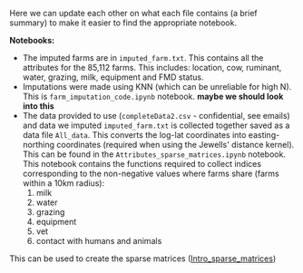 Here we can update each other on what each file contains (a brief summary) to make it easier to find the appropriate notebook.

**Notebooks:**
- The imputed farms are in `imputed_farm.txt`. This contains all the attributes for the 85,112 farms. This includes: location, cow, ruminant, water, grazing, milk, equipment and FMD status.
- Imputations were made using KNN (which can be unreliable for high N). This is `farm_imputation_code.ipynb` notebook. **maybe we should look into this**
- The data provided to use (`completeData2.csv` - confidential, see emails) and data we imputed `imputed_farm.txt` is collected together saved as a data file `All_data`. This converts the log-lat coordinates into easting-northing coordinates (required when using the Jewells' distance kernel). This can be found in the `Attributes_sparse_matrices.ipynb` notebook. This notebook contains the functions required to collect indices corresponding to the non-negative values where farms share (farms within a 10km radius): 
    1. milk
    2. water
    3. grazing
    4. equipment
    5. vet
    6. contact with humans and animals
    
This can be used to create the sparse matrices ([Intro_sparse_matrices](https://cmdlinetips.com/2018/03/sparse-matrices-in-python-with-scipy/))

